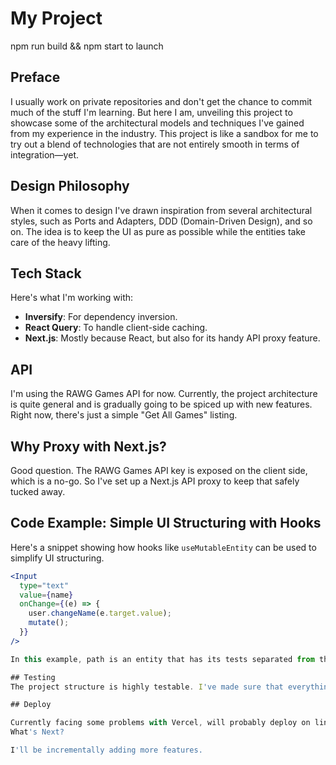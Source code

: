 # My Project
npm run build && npm start to launch 
## Preface

I usually work on private repositories and don't get the chance to commit much of the stuff I'm learning. But here I am, unveiling this project to showcase some of the architectural models and techniques I've gained from my experience in the industry. This project is like a sandbox for me to try out a blend of technologies that are not entirely smooth in terms of integration—yet. 

## Design Philosophy

When it comes to design I've drawn inspiration from several architectural styles, such as Ports and Adapters, DDD (Domain-Driven Design), and so on. The idea is to keep the UI as pure as possible while the entities take care of the heavy lifting. 

## Tech Stack

Here's what I'm working with:

- **Inversify**: For dependency inversion.
- **React Query**: To handle client-side caching.
- **Next.js**: Mostly because  React, but also for its handy API proxy feature.

## API

I'm using the RAWG Games API for now. Currently, the project architecture is quite general and is gradually going to be spiced up with new features. Right now, there's just a simple "Get All Games" listing.

## Why Proxy with Next.js?

Good question. The RAWG Games API key is exposed on the client side, which is a no-go. So I've set up a Next.js API proxy to keep that safely tucked away.

## Code Example: Simple UI Structuring with Hooks

Here's a snippet showing how hooks like `useMutableEntity` can be used to simplify UI structuring.

```jsx
<Input
  type="text"
  value={name}
  onChange={(e) => {
    user.changeName(e.target.value);
    mutate();
  }}
/>

In this example, path is an entity that has its tests separated from the UI layer.

## Testing
The project structure is highly testable. I've made sure that everything from entities to UI components can be tested in isolation.

## Deploy

Currently facing some problems with Vercel, will probably deploy on linode or aws with docker later on 
What's Next?

I'll be incrementally adding more features.

